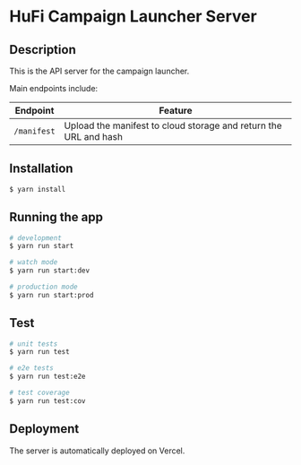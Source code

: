 # HuFi Campaign Launcher Server

## Description

This is the API server for the campaign launcher.

Main endpoints include:

Endpoint | Feature
---|---
`/manifest` | Upload the manifest to cloud storage and return the URL and hash


## Installation

```bash
$ yarn install
```

## Running the app

```bash
# development
$ yarn run start

# watch mode
$ yarn run start:dev

# production mode
$ yarn run start:prod
```

## Test

```bash
# unit tests
$ yarn run test

# e2e tests
$ yarn run test:e2e

# test coverage
$ yarn run test:cov
```

## Deployment
The server is automatically deployed on Vercel.
